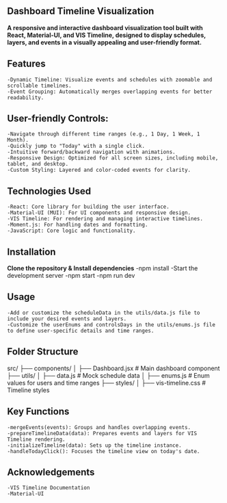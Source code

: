 ## Dashboard Timeline Visualization

**A responsive and interactive dashboard visualization tool built with React, Material-UI, and VIS Timeline, designed to display schedules, layers, and events in a visually appealing and user-friendly format.**

## Features
    -Dynamic Timeline: Visualize events and schedules with zoomable and scrollable timelines.
    -Event Grouping: Automatically merges overlapping events for better readability.

## User-friendly Controls:
    -Navigate through different time ranges (e.g., 1 Day, 1 Week, 1 Month).
    -Quickly jump to "Today" with a single click.
    -Intuitive forward/backward navigation with animations.
    -Responsive Design: Optimized for all screen sizes, including mobile, tablet, and desktop.
    -Custom Styling: Layered and color-coded events for clarity.

## Technologies Used
    -React: Core library for building the user interface.
    -Material-UI (MUI): For UI components and responsive design.
    -VIS Timeline: For rendering and managing interactive timelines.
    -Moment.js: For handling dates and formatting.
    -JavaScript: Core logic and functionality.

## Installation

**Clone the repository & Install dependencies**
    -npm install
    -Start the development server
    -npm start
    -npm run dev

## Usage
    -Add or customize the scheduleData in the utils/data.js file to include your desired events and layers.
    -Customize the userEnums and controlsDays in the utils/enums.js file to define user-specific details and time ranges.

## Folder Structure
src/
├── components/
│   ├── Dashboard.jsx   # Main dashboard component
├── utils/
│   ├── data.js         # Mock schedule data
│   ├── enums.js        # Enum values for users and time ranges
├── styles/
│   ├── vis-timeline.css # Timeline styles

## Key Functions
    -mergeEvents(events): Groups and handles overlapping events.
    -prepareTimelineData(data): Prepares events and layers for VIS Timeline rendering.
    -initializeTimeline(data): Sets up the timeline instance.
    -handleTodayClick(): Focuses the timeline view on today's date.

## Acknowledgements
    -VIS Timeline Documentation
    -Material-UI